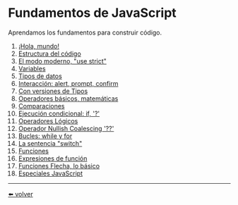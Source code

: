 # Fundamentos de JavaScript

Aprendamos los fundamentos para construir código.

1. [¡Hola, mundo!](https://github.com/VictorHugoAguilar/javascript-interview-questions-explained/tree/main/theory/first-steps/01_hello-world/readme.md)
2. [Estructura del código](https://github.com/VictorHugoAguilar/javascript-interview-questions-explained/tree/main/theory/first-steps/02_structure/readme.md)
3. [El modo moderno, "use strict"](https://github.com/VictorHugoAguilar/javascript-interview-questions-explained/tree/main/theory/first-steps/03_strict-mode/readme.md)
4. [Variables](https://github.com/VictorHugoAguilar/javascript-interview-questions-explained/tree/main/theory/first-steps/04_variables/readme.md)
5. [Tipos de datos](https://github.com/VictorHugoAguilar/javascript-interview-questions-explained/tree/main/theory/first-steps/05_types/readme.md)
6. [Interacción: alert, prompt, confirm](https://github.com/VictorHugoAguilar/javascript-interview-questions-explained/tree/main/theory/first-steps/06_alert-prompt-confirm/readme.md)
7. [Con versiones de Tipos](https://github.com/VictorHugoAguilar/javascript-interview-questions-explained/blob/main/theory/first-steps/07_type-conversions/readme.md)
8. [Operadores básicos, matemáticas](https://github.com/VictorHugoAguilar/javascript-interview-questions-explained/tree/main/theory/first-steps/08_operators/readme.md)
9. [Comparaciones](https://github.com/VictorHugoAguilar/javascript-interview-questions-explained/tree/main/theory/first-steps/09_comparison/readme.md)
10. [Ejecución condicional: if, '?'](https://github.com/VictorHugoAguilar/javascript-interview-questions-explained/blob/main/theory/first-steps/10_ifelse/readme.md)
11. [Operadores Lógicos](https://github.com/VictorHugoAguilar/javascript-interview-questions-explained/blob/main/theory/first-steps/11_logical-operators/readme.md)
12. [Operador Nullish Coalescing '??'](https://github.com/VictorHugoAguilar/javascript-interview-questions-explained/blob/main/theory/first-steps/12_nullish-coalescing-operator/readme.md)
13. [Bucles: while y for]()
14. [La sentencia "switch"]()
15. [Funciones]()
16. [Expresiones de función]()
17. [Funciones Flecha, lo básico]()
18. [Especiales JavaScript](https://github.com/VictorHugoAguilar/javascript-interview-questions-explained/blob/main/theory/first-steps/18_javascript-specials/readme.md)

---
[⬅️ volver](https://github.com/VictorHugoAguilar/javascript-interview-questions-explained/blob/main/theory/readme.md)
